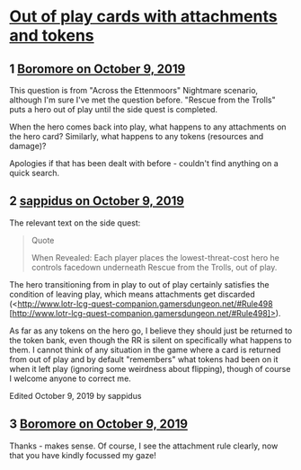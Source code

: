 # [Out of play cards with attachments and tokens](https://community.fantasyflightgames.com/topic/300960-out-of-play-cards-with-attachments-and-tokens/)

## 1 [Boromore on October 9, 2019](https://community.fantasyflightgames.com/topic/300960-out-of-play-cards-with-attachments-and-tokens/?do=findComment&comment=3802610)

This question is from "Across the Ettenmoors" Nightmare scenario, although I'm sure I've met the question before. "Rescue from the Trolls" puts a hero out of play until the side quest is completed. 

When the hero comes back into play, what happens to any attachments on the hero card? Similarly, what happens to any tokens (resources and damage)?

Apologies if that has been dealt with before - couldn't find anything on a quick search.

## 2 [sappidus on October 9, 2019](https://community.fantasyflightgames.com/topic/300960-out-of-play-cards-with-attachments-and-tokens/?do=findComment&comment=3802687)

The relevant text on the side quest:

> Quote
> 
> When Revealed: Each player places the lowest-threat-cost hero he controls facedown underneath Rescue from the Trolls, out of play.

The hero transitioning from in play to out of play certainly satisfies the condition of leaving play, which means attachments get discarded (<http://www.lotr-lcg-quest-companion.gamersdungeon.net/#Rule498 [http://www.lotr-lcg-quest-companion.gamersdungeon.net/#Rule498]>).

As far as any tokens on the hero go, I believe they should just be returned to the token bank, even though the RR is silent on specifically what happens to them. I cannot think of any situation in the game where a card is returned from out of play and by default "remembers" what tokens had been on it when it left play (ignoring some weirdness about flipping), though of course I welcome anyone to correct me.

Edited October 9, 2019 by sappidus

## 3 [Boromore on October 9, 2019](https://community.fantasyflightgames.com/topic/300960-out-of-play-cards-with-attachments-and-tokens/?do=findComment&comment=3802696)

Thanks - makes sense. Of course, I see the attachment rule clearly, now that you have kindly focussed my gaze!

